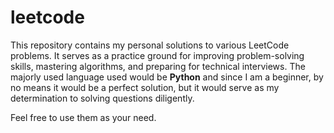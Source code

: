 # leetcode
This repository contains my personal solutions to various LeetCode problems. It serves as a practice ground for improving problem-solving skills, mastering algorithms, and preparing for technical interviews.
The majorly used language used would be <b>Python</b> and since I am a beginner, by no means it would be a perfect solution, but it would serve as my determination to solving questions diligently.

Feel free to use them as your need. 

